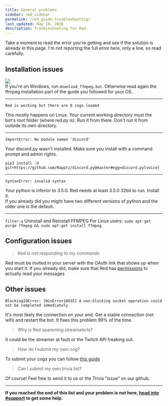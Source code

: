 ```yaml
---
title: General problems
sidebar: red_sidebar
permalink: /red_guide_troubleshooting/
last_updated: May 19, 2016
description: Troubleshooting for Red.
---
```


Take a moment to read the error you're getting and see if the solution is already in this page.  I'm not reporting the full error here, only a line, so read carefully.

## Installation issues  

![](http://i.imgur.com/iyPCJs9.png)  
If you're on Windows, run `download_ffmpeg.bat`. Otherwise read again the ffmpeg installation part of the guide you followed for your OS.

***

`Red is working but there are 0 cogs loaded`

This mostly happens on Linux. Your current working directory must the bot's root folder (where red.py is). Run it from there. Don't run it from outside its own directory.

***

`ImportError: No module named 'discord'`

Your discord.py wasn't installed. Make sure you install with a command prompt and admin rights.

`pip3 install -U git+https://github.com/Rapptz/discord.py@master#egg=discord.py[voice]`

***

`SyntaxError: invalid syntax`

Your python is inferior to 3.5.0. Red needs at least 3.5.0 32bit to run. Install it.  
If you already did you might have two different versions of python and the older one is the default.

***

`filter:a`
Uninstall and Reinstall FFMPEG
For Linux users: `sudo apt-get purge ffmpeg && sudo apt-get install ffmpeg`

## Configuration issues

> Red is not responding to my commands

Red must be invited in your server with the OAuth link that shows up when you start it. If you already did, make sure that Red has  [permissions](https://support.discordapp.com/hc/en-us/articles/206029707?flash_digest=cdf88bf221fe52a4aa2425665c38563efd63723e) to actually read your messages

## Other issues

`BlockingIOError: [WinError10035] A non-blocking socket operation could not be completed immediately`

It's most likely the connection on your end. Get a stable connection (not wifi) and restart the bot. It fixes this problem 99% of the time.

> Why is Red spamming streamalerts?

It could be the streamer at fault or the Twitch API freaking out.

> How do I submit my own cog?

To submit your cogs you can follow [this guide](/Red-Magician-Docs/red_cog_how_to_publish/)

> Can I submit my own trivia list?

Of course! Feel free to send it to us or the Trivia "issue" on our github.

***

**If you reached the end of this list and your problem is not here, [head into #support](https://discord.gg/red) to get some help.**
